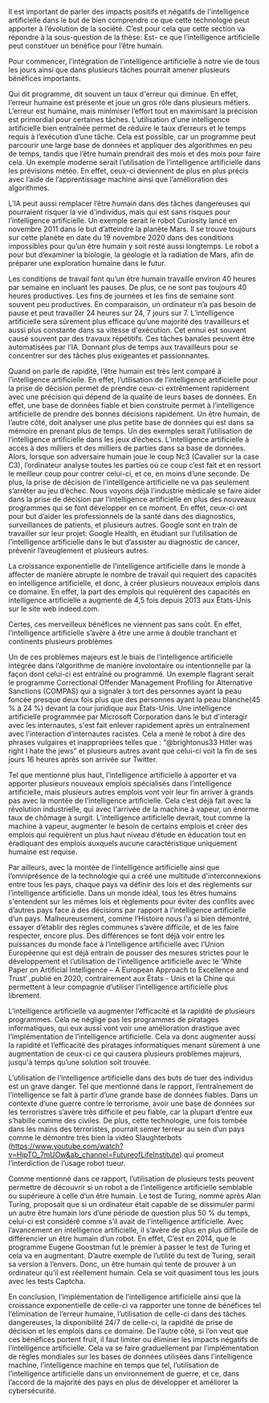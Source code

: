 Il est important de parler des impacts positifs et négatifs de l'intelligence artificielle
dans le but de bien comprendre ce que cette technologie peut apporter à l’évolution de la
société. C’est pour cela que cette section va répondre à la sous-question de la thèse: 
Est- ce que l’intelligence artificielle peut constituer un bénéfice pour l’être humain.

Pour commencer, l’intégration de l’intelligence artificielle à notre vie de tous les 
jours ainsi que dans plusieurs tâches pourrait amener plusieurs bénéfices importants.

Qui dit programme, dit souvent un taux d'erreur qui diminue. En effet, l’erreur humaine
est présente et joue un gros rôle dans plusieurs métiers. L’erreur est humaine, mais 
minimiser l’effort tout en maximisant la précision est primordial pour certaines tâches. 
L’utilisation d'une intelligence artificielle bien entraînée permet de réduire le taux d’erreurs
et le temps requis à l’exécution d’une tâche. Cela est possible, car un programme peut 
parcourir une large base de données et appliquer des algorithmes en peu de temps, tandis que 
l’être humain prendrait des mois et des mois pour faire cela. Un exemple moderne serait 
l’utilisation de l’intelligence artificielle dans les prévisions météo. En effet, ceux-ci 
deviennent de plus en plus précis avec l’aide de l’apprentissage machine ainsi que l’amélioration
des algorithmes.

L’IA peut aussi remplacer l’être humain dans des tâches dangereuses qui pourraient risquer
la vie d'individus, mais qui est sans risques pour l’intelligence artificielle. Un exemple
serait le robot Curiosity lancé en novembre 2011 dans le but d’atteindre la planète Mars. 
Il se trouve toujours sur cette planète en date du 19 novembre 2020 dans des conditions impossibles
pour qu’un être humain y soit resté aussi longtemps. Le robot a pour but d’examiner la biologie,
la géologie  et la radiation de Mars, afin de préparer une exploration humaine dans le futur.

Les conditions de travail font qu’un être humain travaille environ 40 heures par semaine en incluant
les pauses. De plus, ce ne sont pas toujours 40 heures productives. Les fins de journées et les fins
de semaine sont souvent peu productives. En comparaison, un ordinateur  n’a pas besoin de pause et 
peut travailler 24 heures sur 24, 7 jours sur 7. L’intelligence artificielle sera sûrement plus efficace
qu’une majorité des travailleurs  et  aussi plus constante dans sa vitesse d'exécution. Cet ennui est
souvent causé souvent par des travaux répétitifs. Ces tâches banales peuvent être automatisées par l’IA.
Donnant plus de temps aux travailleurs pour se concentrer sur des tâches plus exigeantes et passionnantes.



Quand on parle de rapidité, l’être humain est très lent comparé à l’intelligence artificielle. En effet,
l’utilisation de l’intelligence artificielle pour la prise de décision permet de prendre ceux-ci 
extrêmement rapidement avec une précision qui dépend de la qualité de leurs bases de données. 
En effet, une base de données fiable et bien construite permet à l’intelligence artificielle
de prendre des bonnes décisions rapidement. Un être humain, de l’autre côté, doit analyser une
plus petite base de données qui est dans sa mémoire en prenant plus de temps. Un des exemples serait
l’utilisation de l’intelligence artificielle dans les jeux d’échecs. L’intelligence artificielle
à accès à des milliers et des milliers de parties dans sa base de données. Alors, lorsque son adversaire
humain joue le coup  Nc3 (Cavalier sur la case C3), l’ordinateur analyse toutes les parties où ce coup
c’est fait et en ressort le meilleur coup pour contrer celui-ci, et ce, en moins d’une seconde. De plus,
la prise de décision de l’intelligence artificielle ne va pas seulement s’arrêter au jeu d’échec. Nous 
voyons déjà l'industrie médicale se faire aider dans la prise de décision par l’intelligence artificielle
en plus des nouveaux programmes qui se font développer en ce moment. En effet, ceux-ci ont pour 
but d’aider les professionnels de la santé dans des diagnostics, surveillances de patients, et plusieurs autres.
Google sont en train de travailler sur leur projet: Google Health, en étudiant sur l’utilisation de l’intelligence
artificielle dans le but d’assister au diagnostic de cancer, prévenir l’aveuglement et plusieurs autres.


La croissance exponentielle de l’intelligence artificielle dans le monde à affecter de manière abrupte
le nombre de travail qui requiert des capacités en intelligence artificielle, et donc, à créer plusieurs
nouveaux emplois dans ce domaine. En effet, la part des emplois qui requièrent des capacités en 
intelligence artificielle a augmenté de 4,5 fois depuis 2013 aux États-Unis sur le site web indeed.com.

Certes, ces merveilleux bénéfices ne viennent pas sans coût. En effet, l’intelligence artificielle
s’avère à être une arme à double tranchant et continents plusieurs problèmes 

Un de ces  problèmes majeurs est le biais de l’intelligence artificielle intégrée dans l’algorithme
de manière involontaire ou intentionnelle par la façon dont celui-ci est entraîné ou programmé. 
Un exemple flagrant serait le programme Correctional Offender Management Profiling for 
Alternative Sanctions (COMPAS) qui a signaler à tort des personnes ayant la peau foncée presque
deux fois plus que des personnes ayant la peau blanche(45 % à 24 %) devant la cour juridique aux
États-Unis. Une intelligence artificielle programmée par Microsoft Corporation dans le but d'interagir
avec les internautes, s'est fait enlever rapidement après un entraînement avec l’interaction 
d’internautes racistes. Cela a mené le robot à dire des phrases vulgaires et inappropriées telles que
: “@brightonus33 Hitler was right I hate the jews” et plusieurs autres avant que celui-ci voit la fin 
de ses jours 16 heures après son arrivée sur Twitter.

Tel que mentionné plus haut, l’intelligence artificielle à apporter et va apporter plusieurs
nouveaux emplois spécialisés dans l’intelligence artificielle, mais plusieurs autres emplois vont 
voir leur fin arriver à grands pas avec la montée de l’intelligence artificielle. Cela c’est déjà
fait avec la révolution industrielle, qui avec l'arrivée de la machine à vapeur, un énorme taux de
chômage à surgit. L’intelligence artificielle devrait, tout comme la machine à vapeur, augmenter
le besoin de certains emplois et créer des emplois qui requièrent un plus haut niveau d’étude en
éducation tout en éradiquant des emplois auxquels aucune caractéristique uniquement humaine est requise.

Par ailleurs, avec la montée de l’intelligence artificielle ainsi que l’omniprésence de la technologie
qui a créé une multitude d'interconnexions entre tous les pays, chaque pays va définir des lois 
et des règlements sur l’intelligence artificielle. Dans un monde idéal, tous les êtres humains s'entendent
sur les mêmes lois et règlements pour éviter des conflits avec d’autres pays face à des décisions
par rapport à l’intelligence artificielle d’un pays. Malheureusement, comme l’Histoire nous l'a si bien 
démontré, essayer d’établir des règles communes s’avère difficile, et de les faire respecter, encore plus.
Des différences se font déjà voir entre les puissances du monde face à l’intelligence artificielle avec 
l’Union Européenne qui est déjà entrain de pousser des mesures strictes pour le développement 
et l’utilisation de l’intelligence artificielle avec le ‘White Paper on Artificial Intelligence
– A European Approach to Excellence and Trust’ ,publié en 2020, contrairement aux États - Unis 
et la Chine qui permettent à leur compagnie d’utiliser l’intelligence artificielle plus librement.

L’intelligence artificielle va augmenter l’efficacité et la rapidité de plusieurs programmes. 
Cela ne néglige pas les programmes de piratages informatiques, qui eux aussi vont voir une amélioration
drastique avec l’implémentation de l’intelligence artificielle. Cela va donc augmenter aussi la rapidité
et l’efficacité des piratages informatiques menant sûrement à une augmentation de ceux-ci ce qui 
causera plusieurs problèmes majeurs, jusqu'à temps qu’une solution soit trouvée.

L’utilisation de l’intelligence artificielle dans des buts de tuer des individus est un grave danger.
Tel que mentionné dans le rapport, l’entraînement de l’intelligence se fait à partir d’une grande 
base de données fiables. Dans un contexte d’une guerre contre le terrorisme, avoir une base de données
sur les terroristres s’avère très difficile et peu fiable, car la plupart d’entre eux s’habille comme
des civiles. De plus, cette technologie, une fois tombée dans les mains des terroristes, pourrait 
semer terreur au sein d’un pays comme le démontre très bien la vidéo Slaughterbots 
(https://www.youtube.com/watch?v=HipTO_7mUOw&ab_channel=FutureofLifeInstitute) qui promeut
l’interdiction de l’usage robot tueur.

Comme mentionné dans ce rapport, l’utilisation de plusieurs tests peuvent permettre de découvrir
si un robot a de l’intelligence artificielle semblable ou supérieure à celle d’un être humain. 
Le test de Turing, nommé après Alan Turing, proposait que si un ordinateur était capable de se
dissimuler parmi un autre être humain lors d’une période de question plus 50 % du temps, celui-ci
est considéré comme s’il avait de l’intelligence artificielle. Avec l’avancement en intelligence
artificielle, il s’avère de plus en plus difficile de différencier un être humain d’un robot. 
En effet, C’est en 2014, que le programme Eugene Goostman fut le premier à passer le test de Turing 
et cela va en augmentant. D’autre exemple de l’utilité du test de Turing, serait sa version à l’envers.
Donc, un être humain qui tente de prouver à un ordinateur qu’il est réellement humain. Cela se voit
quasiment tous les jours avec les tests Captcha.

En conclusion, l’implémentation de l’intelligence artificielle ainsi que la croissance exponentielle
de celle-ci va rapporter une tonne de bénéfices tel l’élimination de l’erreur humaine, l’utilisation
de celle-ci dans des tâches dangereuses, la disponibilité 24/7 de celle-ci, la rapidité de prise de
décision et les emplois dans ce domaine. De l’autre côté, si l’on veut que ces bénéfices portent fruit,
il faut limiter ou éliminer les impacts négatifs de l’intelligence artificielle. Cela va se faire 
graduellement par l’implémentation de règles mondiales sur les bases de données utilisées dans 
l’intelligence machine, l’intelligence machine en temps que tel, l’utilisation de l’intelligence 
artificielle dans un environnement de guerre, et ce, dans l’accord de la majorité des pays en plus
de développer et améliorer la cybersécurité. 
